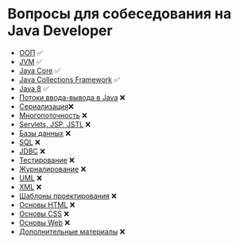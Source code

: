 # Вопросы для собеседования на Java Developer

+ [ООП](oop.md) :white_check_mark:
+ [JVM](jvm.md) :white_check_mark:
+ [Java Core](core.md) :white_check_mark:
+ [Java Collections Framework](jcf.md) :white_check_mark:
+ [Java 8](java8.md) :white_check_mark:
+ [Потоки ввода-вывода в Java](io.md) :x:
+ [Сериализация](serialization.md):x:
+ [Многопоточность](concurrency.md) :x:
+ [Servlets, JSP, JSTL](#servlets-jsp-jstl) :x:
+ [Базы данных](#Базы-данных) :x:
+ [SQL](#sql) :x:
+ [JDBC](#jdbc) :x:
+ [Тестирование](#Тестирование) :x:
+ [Журналирование](#Журналирование) :x:
+ [UML](#uml) :x:
+ [XML](#xml) :x:
+ [Шаблоны проектирования](#Шаблоны-проектирования) :x:
+ [Основы HTML](#Основы-html) :x:
+ [Основы CSS](#Основы-css) :x:
+ [Основы Web](#Основы-web) :x:
+ [Дополнительные материалы](#Дополнительные-материалы) :x:

